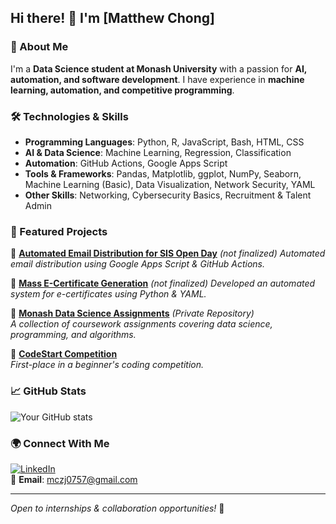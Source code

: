 ## Hi there! 👋 I'm [Matthew Chong]

### 🚀 About Me
I'm a **Data Science student at Monash University** with a passion for **AI, automation, and software development**. I have experience in **machine learning, automation, and competitive programming**. 

### 🛠️ Technologies & Skills
- **Programming Languages**: Python, R, JavaScript, Bash, HTML, CSS
- **AI & Data Science**: Machine Learning, Regression, Classification
- **Automation**: GitHub Actions, Google Apps Script
- **Tools & Frameworks**: Pandas, Matplotlib, ggplot, NumPy, Seaborn, Machine Learning (Basic), Data Visualization, Network Security, YAML 
- **Other Skills**: Networking, Cybersecurity Basics, Recruitment & Talent Admin

### 📌 Featured Projects
🔹 **[Automated Email Distribution for SIS Open Day](https://github.com/matt0757/sis-open-day-email-automation)** *(not finalized)*
_Automated email distribution using Google Apps Script & GitHub Actions._

🔹 **[Mass E-Certificate Generation](https://github.com/matt0757/mass-e-cert-generator)** *(not finalized)*
_Developed an automated system for e-certificates using Python & YAML._

🔹 **[Monash Data Science Assignments](https://github.com/matt0757/Year1-Assignment)** *(Private Repository)*  
_A collection of coursework assignments covering data science, programming, and algorithms._

🔹 **[CodeStart Competition](https://github.com/matt0757/CodeStart2024)**  
_First-place in a beginner's coding competition._

### 📈 GitHub Stats
![Your GitHub stats](https://github-readme-stats.vercel.app/api?username=matt0757&show_icons=true&theme=synthwave)

### 🌍 Connect With Me
[![LinkedIn](https://img.shields.io/badge/LinkedIn-blue?logo=linkedin)](https://www.linkedin.com/in/MatthewChong0757/)  
📩 **Email**: mczj0757@gmail.com

---
*Open to internships & collaboration opportunities!* 🚀
